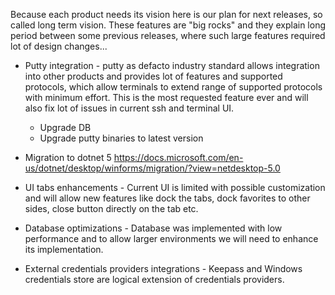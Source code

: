 Because each product needs its vision here is our plan for next releases, so called long term vision.
These features are "big rocks" and they explain long period between some previous releases, where such large features required lot of design changes...

* Putty integration - putty as defacto industry standard allows integration into other products and provides lot of features and supported protocols, which allow terminals to extend range of supported protocols with minimum effort. This is the most requested feature ever and will also fix lot of issues in current ssh and terminal UI.
  * Upgrade DB
  * Upgrade putty binaries to latest version

* Migration to dotnet 5 <https://docs.microsoft.com/en-us/dotnet/desktop/winforms/migration/?view=netdesktop-5.0>

* UI tabs enhancements - Current UI is limited with possible customization and will allow new features like dock the tabs, dock favorites to other sides, close button directly on the tab etc.

* Database optimizations - Database was implemented with low performance and to allow larger environments we will need to enhance its implementation.

* External credentials providers integrations - Keepass and Windows credentials store are logical extension of credentials providers.

